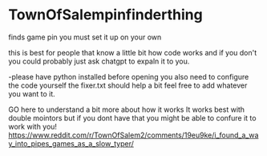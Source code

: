 # TownOfSalempinfinderthing
finds game pin you must set it up on your own 

this is best for people that know a little bit how code works and if you don't you could probably just ask chatgpt to expaln it to you.

-please have python installed before opening you also need to configure the code yourself the fixer.txt should help a bit feel free to add whatever you want to it.

GO here to understand a bit more about how it works
It works best with double mointors but if you dont have that you might be able to confure it to work with you!
https://www.reddit.com/r/TownOfSalem2/comments/19eu9ke/i_found_a_way_into_pipes_games_as_a_slow_typer/
